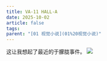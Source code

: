 ```yaml
---
title: VA-11 HALL-A
date: 2025-10-02
article: false
tags:
parent: "[01 视觉小说](01%20视觉小说)"
---
```


这让我想起了最近的于朦胧事件。
![](https://oss.naglfar28.com/naglfar28/202510060054408.png)



